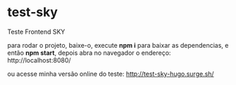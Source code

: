 # test-sky
Teste Frontend SKY

para rodar o projeto, baixe-o, execute <b>npm i</b> para baixar as dependencias, e então <b>npm start</b>, depois abra no navegador o endereço: http://localhost:8080/

ou acesse minha versão online do teste: http://test-sky-hugo.surge.sh/
